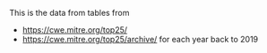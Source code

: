 This is the data from tables from 
- https://cwe.mitre.org/top25/
- https://cwe.mitre.org/top25/archive/ for each year back to 2019

